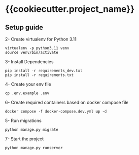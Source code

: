 # {{cookiecutter.project_name}}

## Setup guide

2- Create virtualenv for Python 3.11

```code
virtualenv -p python3.11 venv
source venv/bin/activate
```

3- Install Dependencies

```code
pip install -r requirements_dev.txt
pip install -r requirements.txt
```

4- Create your env file

```code
cp .env.example .env
```

6- Create required containers based on docker compose file

```code
docker compose -f docker-compose.dev.yml up -d
```

5- Run migrations

```code
python manage.py migrate
```

7- Start the project

```code
python manage.py runserver
```
